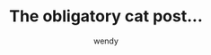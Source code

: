 ---
comments:
  # The general guidelines for all your image posts are:
  # Add your username to the author section
  # The title will also be the page title, and the document title will appear in the url address
  # You'll need to save the image in the folder as you describe for img-path, or you could link to a cloud storage service like Dropbox
  # The image description is necessary in case the image doesn't appear properly, and means people who can't see can access the information
  # The caption can say whatever you like. If it gets too long, consider using a long-form post
  # As for all posts, you can add optional categories and tags
author: wendy
layout: image-post
title: The obligatory cat post...
img-path: /images/payback-cat.jpg
img-description: "An angry, but nevertheless cute, little cat"
img-caption: "The obligatory cat post..."
categories:
tags:
---